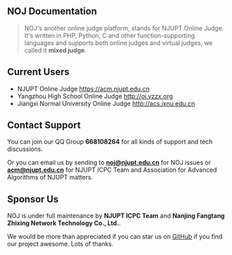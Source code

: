 ## NOJ Documentation

> NOJ's another online judge platform, stands for NJUPT Online Judge. It's written in PHP, Python, C and other function-supporting languages and supports both online judges and virtual judges, we called it **mixed judge**.

## Current Users

 - NJUPT Online Judge https://acm.njupt.edu.cn
 - Yangzhou High School Online Judge http://oj.yzzx.org
 - Jiangxi Normal University Online Judge http://acs.jxnu.edu.cn

## Contact Support

You can join our QQ Group **668108264** for all kinds of support and tech discussions.

Or you can email us by sending to **noj@njupt.edu.cn** for NOJ issues or **acm@njupt.edu.cn** for NJUPT ICPC Team and Association for Advanced Algorithms of NJUPT matters.

## Sponsor Us

NOJ is under full maintenance by **NJUPT ICPC Team** and **Nanjing Fangtang Zhixing Network Technology Co., Ltd.**. 

We would be more than appreciated if you can star us on [GitHub](https://github.com/ZsgsDesign/NOJ) if you find our project awesome. Lots of thanks.